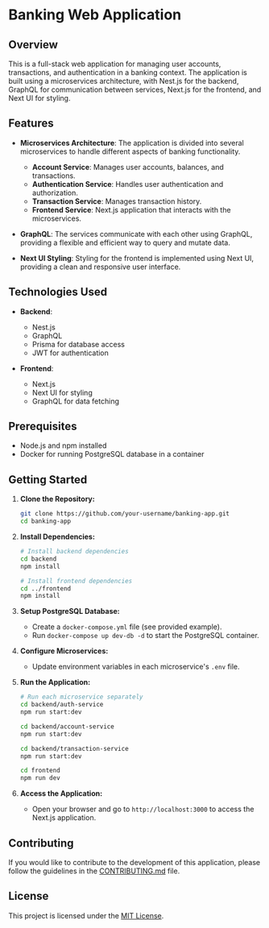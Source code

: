
# Banking Web Application

## Overview

This is a full-stack web application for managing user accounts, transactions, and authentication in a banking context. The application is built using a microservices architecture, with Nest.js for the backend, GraphQL for communication between services, Next.js for the frontend, and Next UI for styling.

## Features

- **Microservices Architecture**: The application is divided into several microservices to handle different aspects of banking functionality.
  - **Account Service**: Manages user accounts, balances, and transactions.
  - **Authentication Service**: Handles user authentication and authorization.
  - **Transaction Service**: Manages transaction history.
  - **Frontend Service**: Next.js application that interacts with the microservices.

- **GraphQL**: The services communicate with each other using GraphQL, providing a flexible and efficient way to query and mutate data.

- **Next UI Styling**: Styling for the frontend is implemented using Next UI, providing a clean and responsive user interface.

## Technologies Used

- **Backend**:
  - Nest.js
  - GraphQL
  - Prisma for database access
  - JWT for authentication

- **Frontend**:
  - Next.js
  - Next UI for styling
  - GraphQL for data fetching

## Prerequisites

- Node.js and npm installed
- Docker for running PostgreSQL database in a container

## Getting Started

1. **Clone the Repository:**
   ```bash
   git clone https://github.com/your-username/banking-app.git
   cd banking-app
   ```

2. **Install Dependencies:**
   ```bash
   # Install backend dependencies
   cd backend
   npm install

   # Install frontend dependencies
   cd ../frontend
   npm install
   ```

3. **Setup PostgreSQL Database:**
   - Create a `docker-compose.yml` file (see provided example).
   - Run `docker-compose up dev-db -d` to start the PostgreSQL container.

4. **Configure Microservices:**
   - Update environment variables in each microservice's `.env` file.

5. **Run the Application:**
   ```bash
   # Run each microservice separately
   cd backend/auth-service
   npm run start:dev

   cd backend/account-service
   npm run start:dev

   cd backend/transaction-service
   npm run start:dev

   cd frontend
   npm run dev
   ```

6. **Access the Application:**
   - Open your browser and go to `http://localhost:3000` to access the Next.js application.

## Contributing

If you would like to contribute to the development of this application, please follow the guidelines in the [CONTRIBUTING.md](CONTRIBUTING.md) file.

## License

This project is licensed under the [MIT License](LICENSE).

